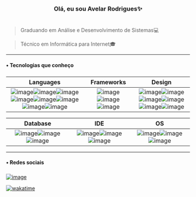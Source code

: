 <h3 align="center">Olá, eu sou Avelar Rodrigues✨</h3>

# 

> Graduando em Análise e Desenvolvimento de Sistemas💻

> Técnico em Informática para Internet🎓

----

<h4>  •  Tecnologias que conheço</h4>

###

|      Languages      |      Frameworks      |      Design      |
|---------------------|--------------------|---------------------|
|<div align="center">![image](https://img.shields.io/badge/JavaScript-323330?style=for-the-badge&logo=javascript&logoColor=F7DF1E)![image](https://img.shields.io/badge/C-00599C?style=for-the-badge&logo=c&logoColor=white)![image](https://img.shields.io/badge/CSS3-1572B6?style=for-the-badge&logo=css3&logoColor=white)![image](https://img.shields.io/badge/HTML5-E34F26?style=for-the-badge&logo=html5&logoColor=white)![image](https://img.shields.io/badge/json-5E5C5C?style=for-the-badge&logo=json&logoColor=white)![image](https://img.shields.io/badge/Python-FFD43B?style=for-the-badge&logo=python&logoColor=blue)![image](https://img.shields.io/badge/Ruby-CC342D?style=for-the-badge&logo=ruby&logoColor=white)![image](https://img.shields.io/badge/TypeScript-007ACC?style=for-the-badge&logo=typescript&logoColor=white)</div>|<div align="center">![image](https://img.shields.io/badge/Bootstrap-563D7C?style=for-the-badge&logo=bootstrap&logoColor=white)![image](https://img.shields.io/badge/Django-092E20?style=for-the-badge&logo=django&logoColor=green)![image](https://img.shields.io/badge/Ruby_on_Rails-CC0000?style=for-the-badge&logo=ruby-on-rails&logoColor=white)</div>|<div align="center">![image](https://img.shields.io/badge/Adobe%20Photoshop-31A8FF?style=for-the-badge&logo=Adobe%20Photoshop&logoColor=black)![image](https://img.shields.io/badge/Figma-F24E1E?style=for-the-badge&logo=figma&logoColor=white)![image](https://img.shields.io/badge/Adobe%20Premiere%20Pro-9999FF?style=for-the-badge&logo=Adobe%20Premiere%20Pro&logoColor=white)![image](https://img.shields.io/badge/Behance-0054F7?style=for-the-badge&logo=behance&logoColor=white)![image](https://img.shields.io/badge/Adobe%20Illustrator-FF9A00?style=for-the-badge&logo=adobe%20illustrator&logoColor=white)![image](https://img.shields.io/badge/Canva-%2300C4CC.svg?&style=for-the-badge&logo=Canva&logoColor=white)</div>|

|      Database      |      IDE      |      OS      |
|---------------------|--------------------|---------------------|
|<div align="center">![image](https://img.shields.io/badge/MySQL-005C84?style=for-the-badge&logo=mysql&logoColor=white)![image](https://img.shields.io/badge/Sqlite-003B57?style=for-the-badge&logo=sqlite&logoColor=white)![image](https://img.shields.io/badge/PostgreSQL-316192?style=for-the-badge&logo=postgresql&logoColor=white)</div>|<div align="center">![image](https://img.shields.io/badge/VSCode-0078D4?style=for-the-badge&logo=visual%20studio%20code&logoColor=white)![image](https://img.shields.io/badge/replit-667881?style=for-the-badge&logo=replit&logoColor=white)![image](https://img.shields.io/badge/IntelliJ_IDEA-000000.svg?style=for-the-badge&logo=intellij-idea&logoColor=white)</div>|<div align="center">![image](https://img.shields.io/badge/Android-3DDC84?style=for-the-badge&logo=android&logoColor=white)![image](https://img.shields.io/badge/Linux-FCC624?style=for-the-badge&logo=linux&logoColor=black)![image](https://img.shields.io/badge/Windows-0078D6?style=for-the-badge&logo=windows&logoColor=white)</div>|

----

<h4>  •  Redes sociais</h4>

###

[![image](https://img.shields.io/badge/-Behance-blue?style=for-the-badge&logo=behance&logoColor=white)](https://www.behance.net/avelarrodrigues1)

<!--wakatime-->
<!--START_SECTION:waka-->
[![wakatime](https://wakatime.com/badge/user/018c2dbd-9df6-4c10-8022-11d7d9da4824.svg)](https://wakatime.com/@018c2dbd-9df6-4c10-8022-11d7d9da4824)
<!--END_SECTION:waka-->

